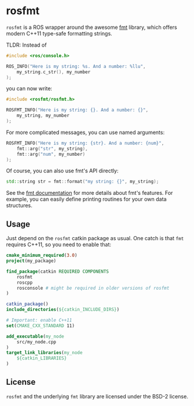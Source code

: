 
rosfmt
======

`rosfmt` is a ROS wrapper around the awesome [fmt] library, which offers
modern C++11 type-safe formatting strings.

TLDR: Instead of

```C++
#include <ros/console.h>

ROS_INFO("Here is my string: %s. And a number: %llu",
    my_string.c_str(), my_number
);
```

you can now write:

```C++
#include <rosfmt/rosfmt.h>

ROSFMT_INFO("Here is my string: {}. And a number: {}",
    my_string, my_number
);
```

For more complicated messages, you can use named arguments:

```C++
ROSFMT_INFO("Here is my string: {str}. And a number: {num}",
    fmt::arg("str", my_string),
    fmt::arg("num", my_number)
);
```

Of course, you can also use fmt's API directly:

```C++
std::string str = fmt::format("my string: {}", my_string);
```

See the [fmt documentation] for more details about fmt's features. For example,
you can easily define printing routines for your own data structures.

[fmt]: https://github.com/fmtlib/fmt
[fmt documentation]: http://fmtlib.net/

Usage
-----

Just depend on the `rosfmt` catkin package as usual. One catch is that `fmt`
requires C++11, so you need to enable that:

```CMake
cmake_minimum_required(3.0)
project(my_package)

find_package(catkin REQUIRED COMPONENTS
	rosfmt
	roscpp
	rosconsole # might be required in older versions of rosfmt
)

catkin_package()
include_directories(${catkin_INCLUDE_DIRS})

# Important: enable C++11
set(CMAKE_CXX_STANDARD 11)

add_executable(my_node
	src/my_node.cpp
)
target_link_libraries(my_node
	${catkin_LIBRARIES}
)
```

License
-------

`rosfmt` and the underlying `fmt` library are licensed under the BSD-2 license.
